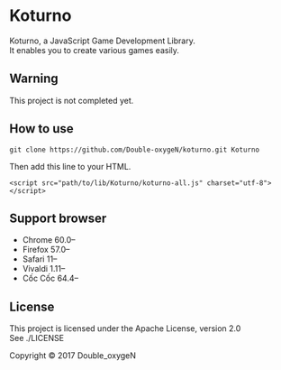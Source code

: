 # Koturno

Koturno, a JavaScript Game Development Library.  
It enables you to create various games easily.

## Warning

This project is not completed yet.

## How to use

    git clone https://github.com/Double-oxygeN/koturno.git Koturno

Then add this line to your HTML.

    <script src="path/to/lib/Koturno/koturno-all.js" charset="utf-8"></script>

## Support browser

* Chrome 60.0–
* Firefox 57.0–
* Safari 11–
* Vivaldi 1.11–
* Cốc Cốc 64.4–

## License

This project is licensed under the Apache License, version 2.0  
See ./LICENSE

Copyright ©︎ 2017 Double_oxygeN
